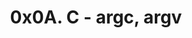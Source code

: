 <!--
<b align="center">
<img src="" alt="" />
</b>
-->

<h1 align="center">0x0A. C - argc, argv</h1>


